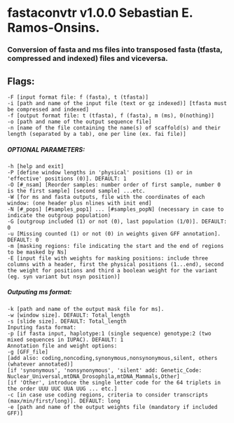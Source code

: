 # fastaconvtr v1.0.0 Sebastian E. Ramos-Onsins.

### Conversion of fasta and ms files into transposed fasta (tfasta, compressed and indexed) files and viceversa.

## Flags:
	-F [input format file: f (fasta), t (tfasta)] 
	-i [path and name of the input file (text or gz indexed)] [tfasta must be compressed and indexed] 
	-f [output format file: t (tfasta), f (fasta), m (ms), 0(nothing)]
	-o [path and name of the output sequence file]
	-n [name of the file containing the name(s) of scaffold(s) and their length (separated by a tab), one per line (ex. fai file)]

##### OPTIONAL PARAMETERS:
	-h [help and exit]
	-P [define window lengths in 'physical' positions (1) or in 'effective' positions (0)]. DEFAULT: 1
	-O [#_nsam] [Reorder samples: number order of first sample, number 0 is the first sample] [second sample] ...etc.
	-W [for ms and fasta outputs, file with the coordinates of each window: (one header plus nlines with init end]
	-N [#_pops] [#samples_pop1] ... [#samples_popN] (necessary in case to indicate the outgroup population)
	-G [outgroup included (1) or not (0), last population (1/0)]. DEFAULT: 0
	-u [Missing counted (1) or not (0) in weights given GFF annotation]. DEFAULT: 0
	-m [masking regions: file indicating the start and the end of regions to be masked by Ns]
	-E [input file with weights for masking positions: include three columns with a header, first the physical positions (1...end), second the weight for positions and third a boolean weight for the variant (eg. syn variant but nsyn position)]

##### Outputing ms format:
	-k [path and name of the output mask file for ms].
	-w [window size]. DEFAULT: Total_length
	-s [slide size]. DEFAULT: Total_length
	Inputing fasta format:
	-p [if fasta input, haplotype:1 (single sequence) genotype:2 (two mixed sequences in IUPAC). DEFAULT: 1
	Annotation file and weight options:
	-g [GFF_file]
	[add also: coding,noncoding,synonymous,nonsynonymous,silent, others (whatever annotated)]
	[if 'synonymous', 'nonsynonymous', 'silent' add: Genetic_Code: Nuclear_Universal,mtDNA_Drosophila,mtDNA_Mammals,Other]
	[if 'Other', introduce the single letter code for the 64 triplets in the order UUU UUC UUA UUG ... etc.]
	-c [in case use coding regions, criteria to consider transcripts (max/min/first/long)]. DEFAULT: long
	-e [path and name of the output weights file (mandatory if included GFF)]

